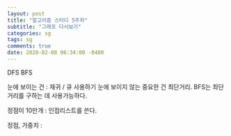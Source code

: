 ```yaml
---
layout: post
title: "알고리즘 스터디 5주차"
subtitle: "그래프 다시보기"
categories: sg
tags: sg
comments: true
date: 2020-02-08 06:34:00 -0400
---
```



DFS
BFS

눈에 보이는 건 : 재귀 / 큐 사용하기
눈에 보이지 않는 중요한 건 최단거리. BFS는 최단거리를 구하는 데 사용가능하다.

정점이 10만개 : 인접리스트를 쓴다.

정점, 가중치 : 
